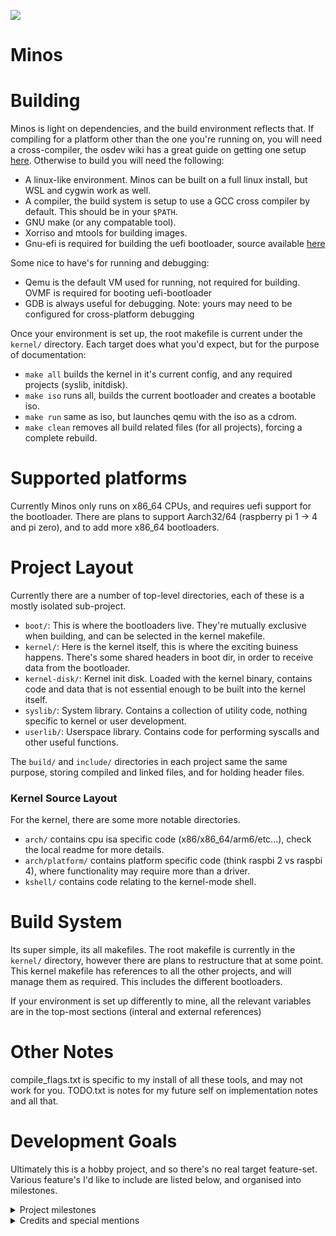 ![](https://tokei.rs/b1/github/deanoburrito/minos)

# Minos

# Building
Minos is light on dependencies, and the build environment reflects that.
If compiling for a platform other than the one you're running on, you will need a cross-compiler,
the osdev wiki has a great guide on getting one setup [here](https://wiki.osdev.org/GCC_Cross-Compiler).
Otherwise to build you will need the following:
- A linux-like environment. Minos can be built on a full linux install, but WSL and cygwin work as well.
- A compiler, the build system is setup to use a GCC cross compiler by default. This should be in your `$PATH`.
- GNU make (or any compatable tool).
- Xorriso and mtools for building images.
- Gnu-efi is required for building the uefi bootloader, source available [here](https://sourceforge.net/p/gnu-efi/code/ci/master/tree/)

Some nice to have's for running and debugging:
- Qemu is the default VM used for running, not required for building. OVMF is required for booting uefi-bootloader
- GDB is always useful for debugging. Note: yours may need to be configured for cross-platform debugging

Once your environment is set up, the root makefile is current under the `kernel/` directory. 
Each target does what you'd expect, but for the purpose of documentation:
- `make all` builds the kernel in it's current config, and any required projects (syslib, initdisk).
- `make iso` runs all, builds the current bootloader and creates a bootable iso.
- `make run` same as iso, but launches qemu with the iso as a cdrom.
- `make clean` removes all build related files (for all projects), forcing a complete rebuild.

# Supported platforms
Currently Minos only runs on x86_64 CPUs, and requires uefi support for the bootloader.
There are plans to support Aarch32/64 (raspberry pi 1 -> 4 and pi zero), 
and to add more x86_64 bootloaders.

# Project Layout
Currently there are a number of top-level directories, each of these is a mostly isolated sub-project.
- `boot/`: This is where the bootloaders live. They're mutually exclusive when building, and can be selected in the kernel makefile. 
- `kernel/`: Here is the kernel itself, this is where the exciting buiness happens. There's some shared headers in boot dir, in order to receive data from the bootloader.
- `kernel-disk/`: Kernel init disk. Loaded with the kernel binary, contains code and data that is not essential enough to be built into the kernel itself.
- `syslib/`: System library. Contains a collection of utility code, nothing specific to kernel or user development.
- `userlib/`: Userspace library. Contains code for performing syscalls and other useful functions. 

The `build/` and `include/` directories in each project same the same purpose, storing compiled and linked files, and for holding header files.

### Kernel Source Layout
For the kernel, there are some more notable directories.
- `arch/` contains cpu isa specific code (x86/x86_64/arm6/etc...), check the local readme for more details.
- `arch/platform/` contains platform specific code (think raspbi 2 vs raspbi 4), where functionality may require more than a driver.
- `kshell/` contains code relating to the kernel-mode shell. 

# Build System
Its super simple, its all makefiles. The root makefile is currently in the `kernel/` directory, 
however there are plans to restructure that at some point.
This kernel makefile has references to all the other projects, and will manage them as required.
This includes the different bootloaders.

If your environment is set up differently to mine, all the relevant variables are in the top-most sections (interal and external references)

# Other Notes
compile_flags.txt is specific to my install of all these tools, and may not work for you.
TODO.txt is notes for my future self on implementation notes and all that.

# Development Goals
Ultimately this is a hobby project, and so there's no real target feature-set.
Various feature's I'd like to include are listed below, and organised into milestones.

<details>
    <summary>Project milestones</summary>

### Pre-Milestone 1 features
- [x] Flexible UEFI bootloader
- [x] IDT and GDT implemented
- [x] PS/2 Keyboard driver
- [x] Basic memory manager and heap allocator
- [x] Basic kernel-mode renderer
- [x] String and string builders
- [x] CMOS RTC

### Milestone 1 - Stable kernel
- [x] APIC/IOAPIC drivers
- [x] Basic ACPI support (parsing tables)
- [x] HPET driver - partial
- [x] Initdisk support
- [x] Complete virtual memory manager
- [x] Working kernel scheduler
- [x] FPU and SSE support
- [x] Completed string formatting
- [x] Slab allocator and composite allocators

#### Milestone 1.1 - Kernel improvements
- [x] Interrupts abstraction + API 
- [ ] Timers abstraction + API (template/inheritance based) 
- [ ] Squash current bugs list
- [ ] Sync primatives (semaphore, mutex, spinlock)
- [ ] Fix HPET and APIC bugs specificially.

#### Milestone 1.2 - KShell functionality
- [ ] Proper command parsing/exec
- [ ] Implement a few useful debugging commands (mem dump, process tree)

### Milestone 2 - Userland
- [ ] Placeholder accounts - int based (0 = kernel, 1 = user)
- [ ] Processes/Threads with permissions
- [ ] Basic elf parser/loader
- [ ] IPC and system calls
- [ ] Loadable drivers (kernel/user via process permissions)

#### Milestone 2.1 - Revisting boot protocols
- [ ] Multiboot 1
- [ ] Stivale 2
- [ ] Migrate UEFI bootloader to be fully c++
    
### Milestone 3 - Userland++
- [ ] Process 0 (init) - I'm coming for you, systemd.
- [ ] Multiple accounts
- [ ] Userspace drivers and FUSE fs
- [ ] Virtual (proc) filesystem
    
### Milestone 4 - AML interp
- [ ] ACPI/AML driver (lai is worth looking into)
- This is going to be a big detour, hence its own milestone. 

### Milestone 5 - Driver-mania
- [ ] PCI(e) subsystem
- [ ] AHCI and NVME drivers
- [ ] Ext2 filesystem driver
- [ ] Qemu networking driver
- [ ] Qemu graphics driver
- [ ] FAT filesystem driver

### Beyond That ...
- [ ] Networking stack
- [ ] Expanded template library
- [ ] Multicore booting
- [ ] Multicore scheduling
- [ ] Libc implementation (port mlibc?)

</details>

<details>
    <summary>Credits and special mentions</summary>
    Big thanks to the authors behind the osdev wiki, and the people on the unaffiliated osdev discord.
    Likewise the Intel SDM authors, and especially my local coffee shop. 💌 (haha hope your browser supports unicode)
</details>
